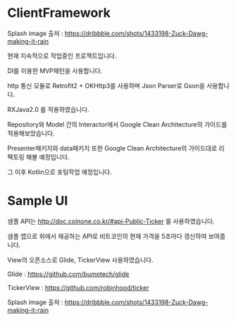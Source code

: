 # ClientFramework
Splash image 출처 : https://dribbble.com/shots/1433198-Zuck-Dawg-making-it-rain

현재 지속적으로 작업중인 프로젝트입니다.


DI를 이용한 MVP패턴을 사용합니다.

http 통신 모듈로 Retrofit2 + OKHttp3를 사용하며 Json Parser로 Gson을 사용합니다.

RXJava2.0 를 적용하였습니다.

Repository와 Model 간의 Interactor에서 Google Clean Architecture의 가이드를 적용해보았습니다.

Presenter패키지와 data패키지 또한 Google Clean Architecture의 가이드대로 리팩토링 해볼 예정입니다.

그 이후 Kotlin으로 포팅작업 예정입니다.




# Sample UI

샘플 API는 http://doc.coinone.co.kr/#api-Public-Ticker 를 사용하였습니다.

샘플 앱으로 위에서 제공하는 API로 비트코인의 현재 가격을 5초마다 갱신하여 보여줍니다.

View의 오픈소스로 Glide, TickerView 사용하였습니다.

Glide : https://github.com/bumptech/glide

TickerView : https://github.com/robinhood/ticker

Splash image 출처 : https://dribbble.com/shots/1433198-Zuck-Dawg-making-it-rain
